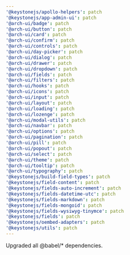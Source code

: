 ```yaml
---
'@keystonejs/apollo-helpers': patch
'@keystonejs/app-admin-ui': patch
'@arch-ui/badge': patch
'@arch-ui/button': patch
'@arch-ui/card': patch
'@arch-ui/confirm': patch
'@arch-ui/controls': patch
'@arch-ui/day-picker': patch
'@arch-ui/dialog': patch
'@arch-ui/drawer': patch
'@arch-ui/dropdown': patch
'@arch-ui/fields': patch
'@arch-ui/filters': patch
'@arch-ui/hooks': patch
'@arch-ui/icons': patch
'@arch-ui/input': patch
'@arch-ui/layout': patch
'@arch-ui/loading': patch
'@arch-ui/lozenge': patch
'@arch-ui/modal-utils': patch
'@arch-ui/navbar': patch
'@arch-ui/options': patch
'@arch-ui/pagination': patch
'@arch-ui/pill': patch
'@arch-ui/popout': patch
'@arch-ui/select': patch
'@arch-ui/theme': patch
'@arch-ui/tooltip': patch
'@arch-ui/typography': patch
'@keystonejs/build-field-types': patch
'@keystonejs/field-content': patch
'@keystonejs/fields-auto-increment': patch
'@keystonejs/fields-datetime-utc': patch
'@keystonejs/fields-markdown': patch
'@keystonejs/fields-mongoid': patch
'@keystonejs/fields-wysiwyg-tinymce': patch
'@keystonejs/fields': patch
'@keystonejs/oembed-adapters': patch
'@keystonejs/utils': patch
---
```


Upgraded all @babel/\* dependencies.
